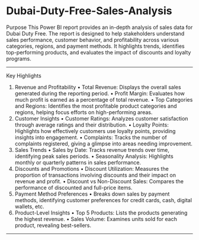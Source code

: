 # Dubai-Duty-Free-Sales-Analysis
Purpose
This Power BI report provides an in-depth analysis of sales data for Dubai Duty Free. The report is designed to help stakeholders understand sales performance, customer behavior, and profitability across various categories, regions, and payment methods. It highlights trends, identifies top-performing products, and evaluates the impact of discounts and loyalty programs.
____________________________________________________________________________________________________________________________________________
Key Highlights
1. Revenue and Profitability
	•	Total Revenue: Displays the overall sales generated during the reporting period.
	•	Profit Margin: Evaluates how much profit is earned as a percentage of total revenue.
	•	Top Categories and Regions: Identifies the most profitable product categories and regions, helping focus efforts on high-performing areas.
2. Customer Insights
	•	Customer Ratings: Analyzes customer satisfaction through average ratings and their distribution.
	•	Loyalty Points: Highlights how effectively customers use loyalty points, providing insights into engagement.
	•	Complaints: Tracks the number of complaints registered, giving a glimpse into areas needing improvement.
3. Sales Trends
	•	Sales by Date: Tracks revenue trends over time, identifying peak sales periods.
	•	Seasonality Analysis: Highlights monthly or quarterly patterns in sales performance.
4. Discounts and Promotions
	•	Discount Utilization: Measures the proportion of transactions involving discounts and their impact on revenue and profit.
	•	Discount vs Non-Discount Sales: Compares the performance of discounted and full-price items.
5. Payment Method Preferences
	•	Breaks down sales by payment methods, identifying customer preferences for credit cards, cash, digital wallets, etc.
6. Product-Level Insights
	•	Top 5 Products: Lists the products generating the highest revenue.
	•	Sales Volume: Examines units sold for each product, revealing best-sellers.
______________________________________________________________________________________________________________________________________________________________________
